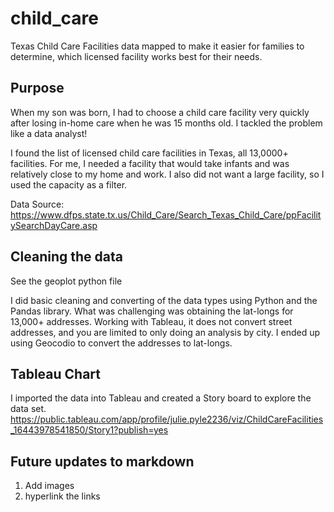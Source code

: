 # child_care
Texas Child Care Facilities data mapped to make it easier for families to determine, which licensed facility works best for their needs. 

## Purpose
When my son was born, I had to choose a child care facility very quickly after losing in-home care when he was 15 months old. I tackled the problem like a data analyst!    

I found the list of licensed child care facilities in Texas, all 13,0000+ facilities.  For me, I needed a facility that would take infants and was relatively close to my home and work. I also did not want a large facility, so I used the capacity as a filter.    
  
Data Source: https://www.dfps.state.tx.us/Child_Care/Search_Texas_Child_Care/ppFacilitySearchDayCare.asp 


## Cleaning the data
See the geoplot python file    

I did basic cleaning and converting of the data types using Python and the Pandas library.  What was challenging was obtaining the lat-longs for 13,000+ addresses.  Working with Tableau, it does not convert street addresses, and you are limited to only doing an analysis by city.  I ended up using Geocodio to convert the addresses to lat-longs. 

## Tableau Chart
I imported the data into Tableau and created a Story board to explore the data set. 
https://public.tableau.com/app/profile/julie.pyle2236/viz/ChildCareFacilities_16443978541850/Story1?publish=yes


## Future updates to markdown
1. Add images 
2. hyperlink the links
